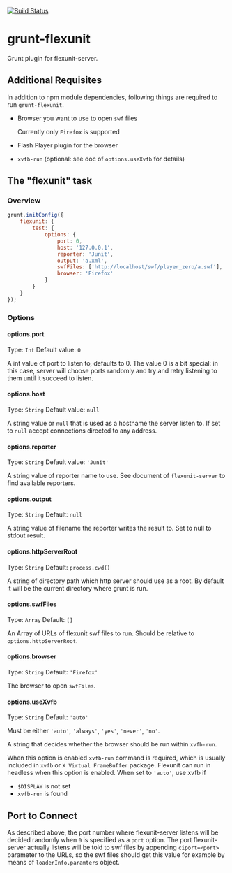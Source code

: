 [![Build Status](https://travis-ci.org/dwango-js/grunt-flexunit.svg)](https://travis-ci.org/dwango-js/grunt-flexunit)


grunt-flexunit
==============


Grunt plugin for flexunit-server.



Additional Requisites
----------

In addition to npm module dependencies, following things are required to run
`grunt-flexunit`.

* Browser you want to use to open `swf` files

  Currently only `Firefox` is supported

* Flash Player plugin for the browser
* `xvfb-run` (optional: see doc of `options.useXvfb` for details)



The "flexunit" task
-------------------


### Overview ###

```js
grunt.initConfig({
    flexunit: {
        test: {
            options: {
                port: 0,
                host: '127.0.0.1',
                reporter: 'Junit',
                output: 'a.xml',
                swfFiles: ['http://localhost/swf/player_zero/a.swf'],
                browser: 'Firefox'
            }
        }
    }
});
```

### Options


#### options.port

Type: `Int`
Default value: `0`

A int value of port to listen to, defaults to 0.
The value 0 is a bit special: in this case, server will choose ports randomly
and try and retry listening to them until it succeed to listen.


#### options.host

Type: `String`
Default value: `null`

A string value or `null` that is used as a hostname the server listen to.
If set to `null` accept connections directed to any address.


#### options.reporter

Type: `String`
Default value: `'Junit'`

A string value of reporter name to use.
See document of `flexunit-server` to find available reporters.


#### options.output

Type: `String`
Default: `null`

A string value of filename the reporter writes the result to.
Set to null to stdout result.


#### options.httpServerRoot

Type: `String`
Default: `process.cwd()`

A string of directory path which http server should use as a root.
By default it will be the current directory where grunt is run.



#### options.swfFiles

Type: `Array`
Default: `[]`

An Array of URLs of flexunit swf files to run.
Should be relative to `options.httpServerRoot`.



#### options.browser

Type: `String`
Default: `'Firefox'`

The browser to open `swfFiles`.


#### options.useXvfb

Type: `String`
Default: `'auto'`

Must be either `'auto'`, `'always'`, `'yes'`, `'never'`, `'no'`.

A string that decides whether the browser should be run within `xvfb-run`.

When this option is enabled `xvfb-run` command is required, which is usually
included in `xvfb` or `X Virtual FrameBuffer` package.
Flexunit can run in headless when this option is enabled.
When set to `'auto'`, use xvfb if
  * `$DISPLAY` is not set
  * `xvfb-run` is found




Port to Connect
---------------

As described above, the port number where flexunit-server listens will be
decided randomly when `0` is specified as a `port` option.  The port
flexunit-server actually listens will be told to swf files by appending
`ciport=<port>` parameter to the URLs, so the swf files should get this value
for example by means of `loaderInfo.paramters` object.
